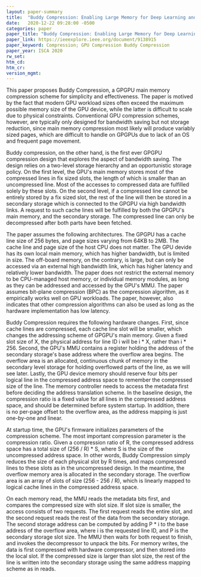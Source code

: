 ```yaml
---
layout: paper-summary
title:  "Buddy Compression: Enabling Large Memory for Deep Learning and HPC Workloads on GPU"
date:   2020-12-22 09:28:00 -0500
categories: paper
paper_title: "Buddy Compression: Enabling Large Memory for Deep Learning and HPC Workloads on GPU"
paper_link: https://ieeexplore.ieee.org/document/9138915
paper_keyword: Compression; GPU Compression Buddy Compression
paper_year: ISCA 2020
rw_set:
htm_cd:
htm_cr:
version_mgmt:
---
```


This paper proposes Buddy Compression, a GPGPU main memory compression scheme for simplicity and effectiveness.
The paper is motived by the fact that modern GPU workload sizes often exceed the maximum possible memory size 
of the GPU device, while the latter is difficult to scale due to physical constraints.
Conventional GPU compression schemes, however, are typically only designed for bandwidth saving but not storage 
reduction, since main memory compression most likely will produce variably sized pages, which are difficult to
handle on GPGPUs due to lack of an OS and frequent page movement.

Buddy compression, on the other hand, is the first ever GPGPU compression design that explores the aspect of bandwidth
saving. The design relies on a two-level storage hierarchy and an opportunistic storage policy. 
On the first level, the GPU's main memory stores most of the compressed lines in fix sized slots, the length of which
is smaller than an uncompressed line. Most of the accesses to compressed data are fulfilled solely by these slots.
On the second level, if a compressed line cannot be entirely stored by a fix sized slot, the rest of the line will then
be stored in a secondary storage which is connected to the GPGPU via high bandwidth links.
A request to such cache lines will be fulfilled by both the GPGPU's main memory, and the secondary storage. The 
compressed line can only be decompressed after both parts have been fetched.

The paper assumes the following architectures. The GPGPU has a cache line size of 256 bytes, and page sizes varying from
64KB to 2MB. The cache line and page size of the host CPU does not matter. 
The GPU devide has its own local main memory, which has higher bandwidth, but is limited in size.
The off-board memory, on the contrary, is large, but can only be accessed via an external high bandwidth link, which
has higher latency and relatively lower bandwidth.
The paper does not restrict the external memory to be CPU-managed host memory, or individual memory modules, as long
as they can be addressed and accessed by the GPU's MMU.
The paper assumes bit-plane compression (BPC) as the compression algorithm, as it empirically works well on GPU 
workloads. The paper, however, also indicates that other compression algorithms can also be used as long as 
the hardware implementation has low latency.

Buddy Compression requires the following hardware changes. First, since cache lines are compressed, each cache line
slot will be smaller, which changes the addressing scheme of GPGPU's main memory. Given a fixed slot size of X,
the physical address for line ID i will be i * X, rather than i * 256. Second, the GPU's MMU contains a register 
holding the address of the secondary storage's base address where the overflow area begins. The overflow area is an
allocated, continuous chunk of memory in the secondary level storage for holding overflowed parts of the line, as we
will see later. Lastly, the GPU device memory should reserve four bits per logical line in the compressed address space
to remember the compressed size of the line. The memory controller needs to access the metadata first before deciding
the address translation scheme. In the baseline design, the compression ratio is a fixed value for all lines in the
compressed address space, and should be determined before system startup. In addition, there is no per-page offset
to the overflow area, as the address mapping is just one-by-one and linear.

At startup time, the GPU's firmware initializes parameters of the compression scheme. The most important compression
parameter is the compression ratio. Given a compression ratio of R, the compressed address space has a total size
of (256 / R) * S, where S is the size of the uncompressed address space. In other words, Buddy Compression simply 
reduces the size of each physical slot by R times, and maps compressed lines to these slots as in the uncompressed 
design.
In the meantime, the overflow memory area is allocated in the secondary storage. The overflow area is an array of 
slots of size (256 - 256 / R), which is linearly mapped to logical cache lines in the compressed address space.

On each memory read, the MMU reads the metadata bits first, and compares the compressed size with slot size.
If slot size is smaller, the access consists of two requests. The first request reads the entire slot, and the 
second request reads the rest of the data from the secondary storage. The second storage address can be computed
by adding P * i to the base address of the overflow area, where i is the requested line ID, and P is the secondary 
storage slot size.
The MMU then waits for both request to finish, and invokes the decompressor to unpack the bits.
For memory writes, the data is first compressed with hardware compressor, and then stored into the local slot.
If the compressed size is larger than slot size, the rest of the line is written into the secondary storage
using the same address mapping scheme as in reads.

